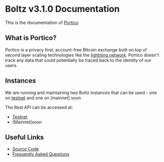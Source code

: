# Boltz v3.1.0 Documentation

This is the documentation of [Portico](https://porticoexchange.github.io/porticoexchangev2.github.io/) 

## What is Portico?

Portico is a privacy first, account-free Bitcoin exchange built on top of second layer scaling technologies like the [lightning network](http://lightning.network/). Portico doesn't track any data that could potentially be traced back to the identity of our users.

## Instances

We are running and maintaining two Boltz instances that can be used - one on [testnet](https://portico-exchange-frontend-v2.vercel.app/) and one on [mainnet] soon

The Rest API can be accessed at:

* [Testnet](https://portico-exchange-frontend-v2.vercel.app/)
* [Mainnet]soon

## Useful Links

* [Source Code](https://github.com/PorticoExchange)
* [Frequently Asked Questions](https://layertwolabs.gitbook.io/portico-exchange/faq)
